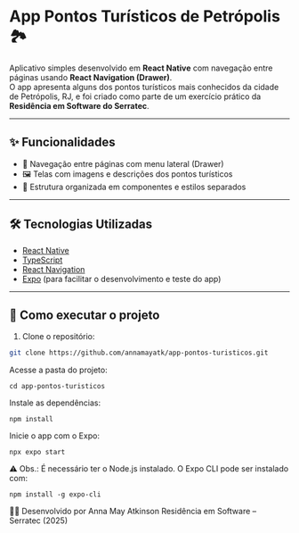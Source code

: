 # App Pontos Turísticos de Petrópolis 🏞️

Aplicativo simples desenvolvido em **React Native** com navegação entre páginas usando **React Navigation (Drawer)**.  
O app apresenta alguns dos pontos turísticos mais conhecidos da cidade de Petrópolis, RJ, e foi criado como parte de um exercício prático da **Residência em Software do Serratec**.

---

## ✨ Funcionalidades

- 📍 Navegação entre páginas com menu lateral (Drawer)
- 🖼️ Telas com imagens e descrições dos pontos turísticos
- 📁 Estrutura organizada em componentes e estilos separados

---

## 🛠️ Tecnologias Utilizadas

- [React Native](https://reactnative.dev/)
- [TypeScript](https://www.typescriptlang.org/)
- [React Navigation](https://reactnavigation.org/)
- [Expo](https://expo.dev/) (para facilitar o desenvolvimento e teste do app)

---

## 🚀 Como executar o projeto

1. Clone o repositório:

```bash
git clone https://github.com/annamayatk/app-pontos-turisticos.git
```
Acesse a pasta do projeto:

```cd app-pontos-turisticos```

Instale as dependências:


```npm install```

Inicie o app com o Expo:
```
npx expo start
```
⚠️ Obs.: É necessário ter o Node.js instalado. O Expo CLI pode ser instalado com:

```
npm install -g expo-cli
```

👩‍💻 Desenvolvido por
Anna May Atkinson
Residência em Software – Serratec (2025)
